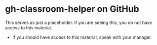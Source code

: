 # gh-classroom-helper on GitHub

This serves as just a placeholder.  If you are seeing this, you do not have access to this material.
- If you should have access to this material, speak with your manager.
